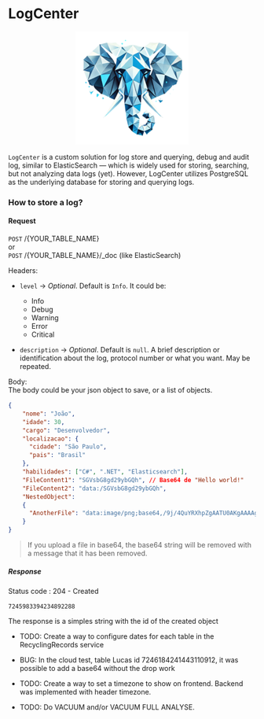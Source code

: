 # LogCenter  
<p align="center">
  <img src="logo.png" alt="Descrição da imagem" width="230px">
</p>


`LogCenter` is a custom solution for log store and querying, debug and audit log, similar to ElasticSearch — which is widely used for storing, searching, but not analyzing data logs (yet). However, LogCenter utilizes PostgreSQL as the underlying database for storing and querying logs.  





### How to store a log?

#### Request
`POST` /{YOUR_TABLE_NAME}  
or  
`POST` /{YOUR_TABLE_NAME}/_doc (like ElasticSearch)

Headers:
 - `level` -> *Optional*. Default is `Info`. It could be:
    - Info
    - Debug
    - Warning
    - Error
    - Critical

 - `description` -> *Optional*. Default is `null`. A brief description or identification about the log, protocol number or what you want. May be repeated.
 

Body:  
The body could be your json object to save, or a list of objects.
```json
{
    "nome": "João",
    "idade": 30,
    "cargo": "Desenvolvedor",
    "localizacao": {
      "cidade": "São Paulo",
      "pais": "Brasil"
    },
    "habilidades": ["C#", ".NET", "Elasticsearch"],
    "FileContent1": "SGVsbG8gd29ybGQh", // Base64 de "Hello world!"
    "FileContent2": "data:/SGVsbG8gd29ybGQh",
    "NestedObject": 
    {
      "AnotherFile": "data:image/png;base64,/9j/4QuYRXhpZgAATU0AKgAAAAgABwESAAMAAAA" // Base64 de "Some other content"
    }
}
```

 > If you upload a file in base64, the base64 string will be removed with a message that it has been removed.  

##### Response
Status code : 204 - Created
```
7245983394234892288
```
The response is a simples string with the id of the created object



 - TODO: Create a way to configure dates for each table in the RecyclingRecords service

 - BUG: In the cloud test, table Lucas id 7246184241443110912, it was possible to add a base64 without the drop work

 - TODO: Create a way to set a timezone to show on frontend. Backend was implemented with header timezone.

 - TODO: Do VACUUM and/or VACUUM FULL ANALYSE.